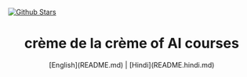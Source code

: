 [![Github Stars](https://img.shields.io/badge/stars-nominate-brightgreen?logo=github)](https://stars.github.com/nominate/)

<h1 align="center">crème de la crème of AI courses</h1>

<div align="center">
[English](README.md) | [Hindi](README.hindi.md)
</div>
